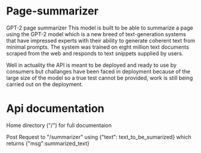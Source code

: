 # Page-summarizer

GPT-2 page summarizer
This model is built to be able to summarize a page using the GPT-2 model which is a new breed of text-generation systems that have impressed experts with their ability to generate coherent text from minimal prompts. The system was trained on eight million text documents scraped from the web and responds to text snippets supplied by users.

Well in actuality the API is meant to be deployed and ready to use by consumers but challanges have been faced in deployment because of the large size of the model so a true test cannot be provided, work is still being carried out on the deployment.

# Api documentation
Home directory ("/") for full documentaion

Post Request to "/summarizer" using {"text": text_to_be_sumarized} which returns {"msg":summarized_text}
